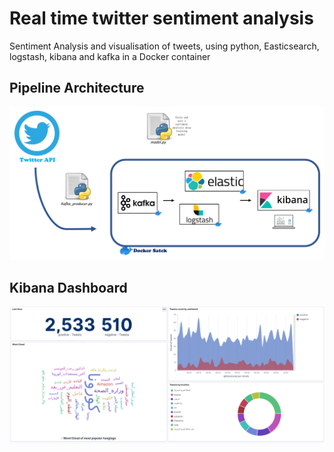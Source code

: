 # Real time twitter sentiment analysis
Sentiment Analysis and visualisation of tweets, using python, Easticsearch, logstash, kibana and kafka in a Docker container

## Pipeline Architecture
![pipeline](https://github.com/amine-akrout/real-time-twitter-sentiment-analysis/blob/master/demo/architecture.PNG)


## Kibana Dashboard
![demo](https://github.com/amine-akrout/real-time-twitter-sentiment-analysis/blob/master/demo/twitter.PNG)
